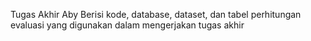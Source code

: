 Tugas Akhir Aby
Berisi kode, database, dataset, dan tabel perhitungan evaluasi yang digunakan dalam mengerjakan tugas akhir
